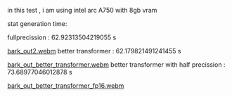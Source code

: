 in this test , i am using intel arc A750 with 8gb vram

stat generation time:

fullprecission : 62.92313504219055 s

[bark_out2.webm](https://github.com/user-attachments/assets/dd2996de-e981-466f-8161-15a9bec46680)
better transformer : 62.179821491241455 s

[bark_out_better_transformer.webm](https://github.com/user-attachments/assets/83d7d009-ed98-4fae-b967-ba4fb25576a9)
better transformer with half precission : 73.68977046012878 s

[bark_out_better_transformer_fp16.webm](https://github.com/user-attachments/assets/8c95e5ca-030b-4c2a-aa35-ab4709160c2a)
